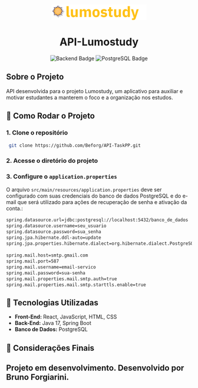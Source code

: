 <p align="center">
  <img src="https://github.com/Beforg/assets/raw/main/lumostudy/logo.png" alt="Logo">
</p>

<h1 align="center">API-Lumostudy</h1>

<p align="center">
  <img src="https://img.shields.io/badge/backend-java%20spring-%236DB33F?style=for-the-badge&logo=spring" alt="Backend Badge">
  <img src="https://img.shields.io/badge/database-postgresql-%23336791.svg?style=for-the-badge&logo=postgresql&logoColor=white" alt="PostgreSQL Badge">
</p>

## Sobre o Projeto

API desenvolvida para o projeto Lumostudy, um aplicativo para auxiliar e motivar estudantes a manterem o foco e a organização nos estudos.
## 🚀 Como Rodar o Projeto

### 1. Clone o repositório

```bash
 git clone https://github.com/Beforg/API-TaskPP.git
```

### 2. Acesse o diretório do projeto


### 3. Configure o `application.properties`

O arquivo `src/main/resources/application.properties` deve ser configurado com suas credenciais do banco de dados PostgreSQL e do e-mail que será utilizado para ações de recuperação de senha e ativação da conta.:

```properties
spring.datasource.url=jdbc:postgresql://localhost:5432/banco_de_dados
spring.datasource.username=seu_usuario
spring.datasource.password=sua_senha
spring.jpa.hibernate.ddl-auto=update
spring.jpa.properties.hibernate.dialect=org.hibernate.dialect.PostgreSQLDialect

spring.mail.host=smtp.gmail.com
spring.mail.port=587
spring.mail.username=email-servico
spring.mail.password=sua-senha
spring.mail.properties.mail.smtp.auth=true
spring.mail.properties.mail.smtp.starttls.enable=true

```

## 🚀 Tecnologias Utilizadas

- **Front-End:** React, JavaScript, HTML, CSS
- **Back-End:** Java 17, Spring Boot
- **Banco de Dados:** PostgreSQL

## 📌 Considerações Finais

Projeto em desenvolvimento. 
Desenvolvido por Bruno Forgiarini.
---

